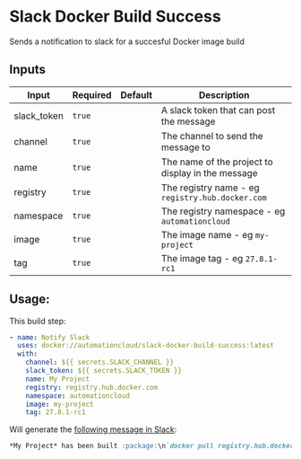 # Slack Docker Build Success

Sends a notification to slack for a succesful Docker image build

## Inputs

| Input           | Required  | Default | Description
| --------------- | --------- | ------- | -----------
| slack_token     | `true`    |         | A slack token that can post the message
| channel         | `true`    |         | The channel to send the message to
| name            | `true`    |         | The name of the project to display in the message
| registry        | `true`    |         | The registry name - eg `registry.hub.docker.com`
| namespace       | `true`    |         | The registry namespace - eg `automationcloud`
| image           | `true`    |         | The image name - eg `my-project`
| tag             | `true`    |         | The image tag - eg `27.8.1-rc1`

## Usage:

This build step:

```yaml
- name: Notify Slack
  uses: docker://automationcloud/slack-docker-build-success:latest
  with:
    channel: ${{ secrets.SLACK_CHANNEL }}
    slack_token: ${{ secrets.SLACK_TOKEN }}
    name: My Project
    registry: registry.hub.docker.com
    namespace: automationcloud
    image: my-project
    tag: 27.8.1-rc1
```

Will generate the [following message in Slack](https://app.slack.com/block-kit-builder/T02FBD280#%7B%22blocks%22:%5B%7B%22type%22:%22section%22,%22text%22:%7B%22type%22:%22mrkdwn%22,%22text%22:%22*My%20Project*%20has%20been%20built%20:package:%5Cn%60docker%20pull%20registry.hub.docker.com/automationcloud/my-project:27.8.1-rc1%60%22%7D%7D%5D%7D):

```markdown
*My Project* has been built :package:\n`docker pull registry.hub.docker.com/automationcloud/my-project:27.8.1-rc1`
```
